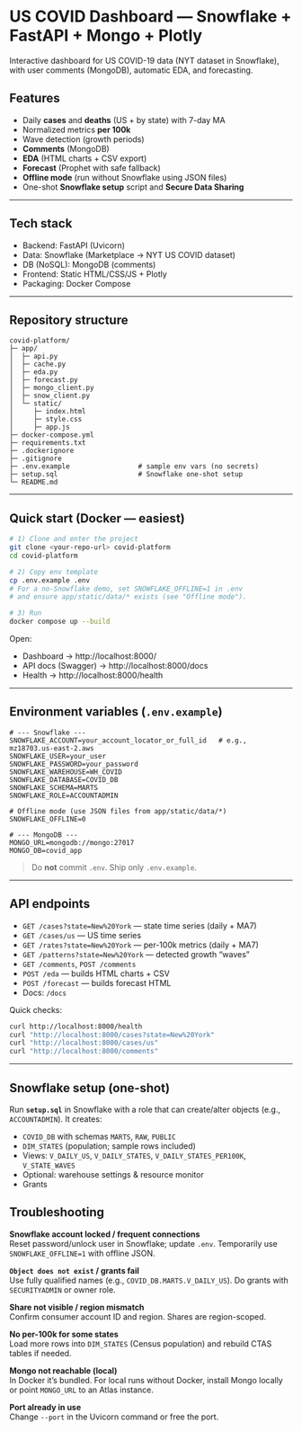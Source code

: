 # US COVID Dashboard — Snowflake + FastAPI + Mongo + Plotly

Interactive dashboard for US COVID-19 data (NYT dataset in Snowflake), with user comments (MongoDB), automatic EDA, and forecasting.

## Features
- Daily **cases** and **deaths** (US + by state) with 7-day MA
- Normalized metrics **per 100k**
- Wave detection (growth periods)
- **Comments** (MongoDB)
- **EDA** (HTML charts + CSV export)
- **Forecast** (Prophet with safe fallback)
- **Offline mode** (run without Snowflake using JSON files)
- One-shot **Snowflake setup** script and **Secure Data Sharing**

---

## Tech stack
- Backend: FastAPI (Uvicorn)
- Data: Snowflake (Marketplace → NYT US COVID dataset)
- DB (NoSQL): MongoDB (comments)
- Frontend: Static HTML/CSS/JS + Plotly
- Packaging: Docker Compose

---

## Repository structure
```
covid-platform/
├─ app/
│  ├─ api.py
│  ├─ cache.py
│  ├─ eda.py
│  ├─ forecast.py
│  ├─ mongo_client.py
│  ├─ snow_client.py
│  └─ static/
│     ├─ index.html
│     ├─ style.css
│     ├─ app.js
├─ docker-compose.yml
├─ requirements.txt
├─ .dockerignore
├─ .gitignore
├─ .env.example                 # sample env vars (no secrets)
├─ setup.sql                    # Snowflake one-shot setup
└─ README.md
```

---

## Quick start (Docker — easiest)

```bash
# 1) Clone and enter the project
git clone <your-repo-url> covid-platform
cd covid-platform

# 2) Copy env template
cp .env.example .env
# For a no-Snowflake demo, set SNOWFLAKE_OFFLINE=1 in .env
# and ensure app/static/data/* exists (see "Offline mode").

# 3) Run
docker compose up --build
```

Open:
- Dashboard → http://localhost:8000/
- API docs (Swagger) → http://localhost:8000/docs
- Health → http://localhost:8000/health

---

## Environment variables (`.env.example`)

```env
# --- Snowflake ---
SNOWFLAKE_ACCOUNT=your_account_locator_or_full_id   # e.g., mz18703.us-east-2.aws
SNOWFLAKE_USER=your_user
SNOWFLAKE_PASSWORD=your_password
SNOWFLAKE_WAREHOUSE=WH_COVID
SNOWFLAKE_DATABASE=COVID_DB
SNOWFLAKE_SCHEMA=MARTS
SNOWFLAKE_ROLE=ACCOUNTADMIN

# Offline mode (use JSON files from app/static/data/*)
SNOWFLAKE_OFFLINE=0

# --- MongoDB ---
MONGO_URL=mongodb://mongo:27017
MONGO_DB=covid_app
```

> Do **not** commit `.env`. Ship only `.env.example`.

---

## API endpoints

- `GET /cases?state=New%20York` — state time series (daily + MA7)
- `GET /cases/us` — US time series
- `GET /rates?state=New%20York` — per-100k metrics (daily + MA7)
- `GET /patterns?state=New%20York` — detected growth “waves”
- `GET /comments`, `POST /comments`
- `POST /eda` — builds HTML charts + CSV
- `POST /forecast` — builds forecast HTML
- Docs: `/docs`

Quick checks:
```bash
curl http://localhost:8000/health
curl "http://localhost:8000/cases?state=New%20York"
curl "http://localhost:8000/cases/us"
curl "http://localhost:8000/comments"
```

---

## Snowflake setup (one-shot)

Run **`setup.sql`** in Snowflake with a role that can create/alter objects (e.g., `ACCOUNTADMIN`). It creates:

- `COVID_DB` with schemas `MARTS`, `RAW`, `PUBLIC`
- `DIM_STATES` (population; sample rows included)
- Views: `V_DAILY_US`, `V_DAILY_STATES`, `V_DAILY_STATES_PER100K`, `V_STATE_WAVES`
- Optional: warehouse settings & resource monitor
- Grants


## Troubleshooting

**Snowflake account locked / frequent connections**  
Reset password/unlock user in Snowflake; update `.env`. Temporarily use `SNOWFLAKE_OFFLINE=1` with offline JSON.

**`Object does not exist` / grants fail**  
Use fully qualified names (e.g., `COVID_DB.MARTS.V_DAILY_US`). Do grants with `SECURITYADMIN` or owner role.

**Share not visible / region mismatch**  
Confirm consumer account ID and region. Shares are region-scoped.

**No per-100k for some states**  
Load more rows into `DIM_STATES` (Census population) and rebuild CTAS tables if needed.

**Mongo not reachable (local)**  
In Docker it’s bundled. For local runs without Docker, install Mongo locally or point `MONGO_URL` to an Atlas instance.

**Port already in use**  
Change `--port` in the Uvicorn command or free the port.



